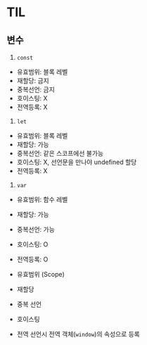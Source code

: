 # TIL 
## 변수

1. `const`
  - 유효범위: 블록 레벨
  - 재할당: 금지
  - 중복선언: 금지
  - 호이스팅: X
  - 전역등록: X

1. `let`
  - 유효범위: 블록 레벨
  - 재할당: 가능
  - 중복선언: 같은 스코프에선 불가능
  - 호이스팅: X, 선언문을 만나야 undefined 할당
  - 전역등록: X

1. `var`
  - 유효범위: 함수 레벨
  - 재할당: 가능
  - 중복선언: 가능
  - 호이스팅: O
  - 전역등록: O

- 유효범위 (Scope)
- 재할당
- 중복 선언
- 호이스팅
- 전역 선언시 전역 객체(`window`)의 속성으로 등록
